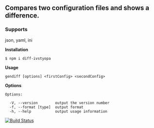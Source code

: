 ## Compares two configuration files and shows a difference.
### Supports
   json, yaml, ini

**Installation**
```
$ npm i diff-ivstyopa
```
**Usage**
```
gendiff [options] <firstConfig> <secondConfig>
```
**Options**
```
Options:

  -V, --version        output the version number
  -f, --format [type]  output format
  -h, --help           output usage information
```

[![Build Status](https://travis-ci.org/xibalbaroad/project-lvl2-s121.svg?branch=master)](https://travis-ci.org/xibalbaroad/project-lvl2-s121)

